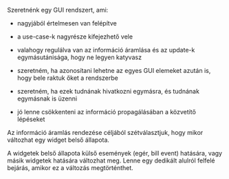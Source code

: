 Szeretnénk egy GUI rendszert, ami:
- nagyjából értelmesen van felépítve
- a use-case-k nagyrésze kifejezhető vele
- valahogy regulálva van az információ áramlása és az update-k egymásutánisága, hogy ne legyen katyvasz
- szeretném, ha azonosítani lehetne az egyes GUI elemeket azután is, hogy bele raktuk őket a rendszerbe
- szeretném, ha ezek tudnának hivatkozni egymásra, és tudnának egymásnak is üzenni

- jó lenne csökkenteni az információ propagálásában a közvetítő lépéseket

Az információ áramlás rendezése céljából szétválasztjuk, hogy mikor változhat egy widget belső állapota.

A widgetek belső állapota külső események (egér, bill event) hatására, vagy másik widgetek hatására változhat meg.
Lenne egy dedikált alulról felfelé bejárás, amikor ez a változás megtörténthet.
